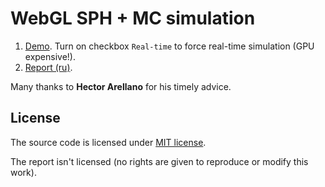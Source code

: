 # WebGL SPH + MC simulation

1. [Demo](http://loyd.github.io/sph-mc). Turn on checkbox `Real-time` to force real-time simulation (GPU expensive!).
2. [Report (ru)](report/index.pdf).

Many thanks to **Hector Arellano** for his timely advice.

## License
The source code is licensed under [MIT license](http://opensource.org/licenses/mit-license.php).

The report isn't licensed (no rights are given to reproduce or modify this work).

